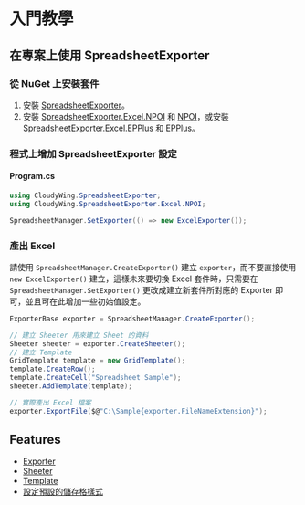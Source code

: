 ﻿# 入門教學

## 在專案上使用 SpreadsheetExporter
### 從 NuGet 上安裝套件
1. 安裝 [SpreadsheetExporter](https://www.nuget.org/packages/CloudyWing.SpreadsheetExporter)。
2. 安裝 [SpreadsheetExporter.Excel.NPOI](https://www.nuget.org/packages/CloudyWing.SpreadsheetExporter.Excel.NPOI) 和 [NPOI](https://www.nuget.org/packages/NPOI)，或安裝 [SpreadsheetExporter.Excel.EPPlus](https://www.nuget.org/packages/CloudyWing.SpreadsheetExporter.Excel.EPPlus) 和 [EPPlus](https://www.nuget.org/packages/EPPlus)。

### 程式上增加 SpreadsheetExporter 設定

#### Program.cs
```csharp
using CloudyWing.SpreadsheetExporter;
using CloudyWing.SpreadsheetExporter.Excel.NPOI;

SpreadsheetManager.SetExporter(() => new ExcelExporter());
```

### 產出 Excel
請使用 `SpreadsheetManager.CreateExporter()` 建立 `exporter`，而不要直接使用 `new ExcelExporter()` 建立，這樣未來要切換 Excel 套件時，只需要在 `SpreadsheetManager.SetExporter()` 更改成建立新套件所對應的 Exporter 即可，並且可在此增加一些初始值設定。

```csharp
ExporterBase exporter = SpreadsheetManager.CreateExporter();

// 建立 Sheeter 用來建立 Sheet 的資料
Sheeter sheeter = exporter.CreateSheeter();
// 建立 Template
GridTemplate template = new GridTemplate();
template.CreateRow();
template.CreateCell("Spreadsheet Sample");
sheeter.AddTemplate(template);

// 實際產出 Excel 檔案
exporter.ExportFile($@"C:\Sample{exporter.FileNameExtension}");
```

## Features
* [Exporter](./Exporter.md)
* [Sheeter](./Sheeter.md)
* [Template](./Template.md)
* [設定預設的儲存格樣式](./%E8%A8%AD%E5%AE%9A%E9%A0%90%E8%A8%AD%E7%9A%84%E5%84%B2%E5%AD%98%E6%A0%BC%E6%A8%A3%E5%BC%8F.md)